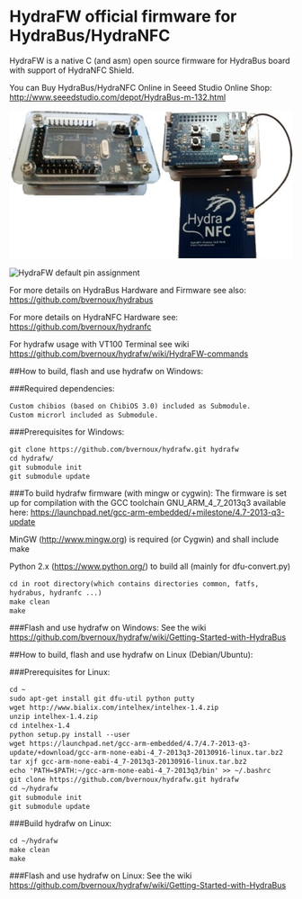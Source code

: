 HydraFW official firmware for HydraBus/HydraNFC
========

HydraFW is a native C (and asm) open source firmware for HydraBus board with support of HydraNFC Shield.

You can Buy HydraBus/HydraNFC Online in Seeed Studio Online Shop:
http://www.seeedstudio.com/depot/HydraBus-m-132.html

![HydraBus+HydraNFC board](HydraBus_HydraNFC_board.jpg)

![HydraFW default pin assignment](http://hydrabus.com/HydraBus_1_0_HydraFW_Default_PinAssignment_A4.jpg)

For more details on HydraBus Hardware and Firmware see also: https://github.com/bvernoux/hydrabus

For more details on HydraNFC Hardware see: https://github.com/bvernoux/hydranfc

For hydrafw usage with VT100 Terminal see wiki
https://github.com/bvernoux/hydrafw/wiki/HydraFW-commands

##How to build, flash and use hydrafw on Windows:

###Required dependencies:

    Custom chibios (based on ChibiOS 3.0) included as Submodule.
    Custom microrl included as Submodule.
    
###Prerequisites for Windows:

    git clone https://github.com/bvernoux/hydrafw.git hydrafw
    cd hydrafw/
    git submodule init
    git submodule update


###To build hydrafw firmware (with mingw or cygwin):
The firmware is set up for compilation with the GCC toolchain GNU_ARM_4_7_2013q3 available here:
https://launchpad.net/gcc-arm-embedded/+milestone/4.7-2013-q3-update

MinGW (http://www.mingw.org) is required (or Cygwin) and shall include make

Python 2.x (https://www.python.org/) to build all (mainly for dfu-convert.py)

    cd in root directory(which contains directories common, fatfs, hydrabus, hydranfc ...)
    make clean
    make

###Flash and use hydrafw on Windows:
See the wiki https://github.com/bvernoux/hydrafw/wiki/Getting-Started-with-HydraBus

##How to build, flash and use hydrafw on Linux (Debian/Ubuntu):

###Prerequisites for Linux:

    cd ~
    sudo apt-get install git dfu-util python putty
    wget http://www.bialix.com/intelhex/intelhex-1.4.zip
    unzip intelhex-1.4.zip
    cd intelhex-1.4
    python setup.py install --user
    wget https://launchpad.net/gcc-arm-embedded/4.7/4.7-2013-q3-update/+download/gcc-arm-none-eabi-4_7-2013q3-20130916-linux.tar.bz2
    tar xjf gcc-arm-none-eabi-4_7-2013q3-20130916-linux.tar.bz2
    echo 'PATH=$PATH:~/gcc-arm-none-eabi-4_7-2013q3/bin' >> ~/.bashrc
    git clone https://github.com/bvernoux/hydrafw.git hydrafw
    cd ~/hydrafw
    git submodule init
    git submodule update

###Build hydrafw on Linux:

    cd ~/hydrafw
    make clean
    make

###Flash and use hydrafw on Linux:
See the wiki https://github.com/bvernoux/hydrafw/wiki/Getting-Started-with-HydraBus

